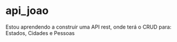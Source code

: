 # api_joao

Estou aprendendo a construir uma API rest, onde terá o CRUD para: Estados, Cidades e Pessoas
